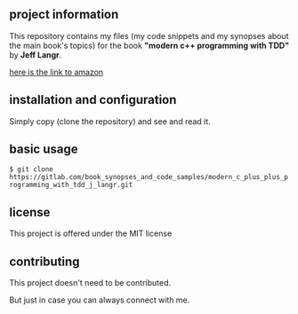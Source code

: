 project information
-------------------


 This repository contains my files (my code snippets and my synopses about the main book's topics) 
 for the book **"modern c++ programming with TDD"** by **Jeff Langr**.

 
 [here is the link to amazon](http://www.amazon.com/Modern-Programming-Test-Driven-Development-Better/dp/1937785483) 




installation and configuration
-------------------------------

 
 Simply copy (clone the repository) and see and read it.



 
basic usage
-----------

 
 `$ git clone
 https://gitlab.com/book_synopses_and_code_samples/modern_c_plus_plus_programming_with_tdd_j_langr.git`



 
license
---------


 This project is offered under the MIT license




contributing
--------------
 

 This project doesn't need to be contributed.

 But just in case you can always connect with me.
